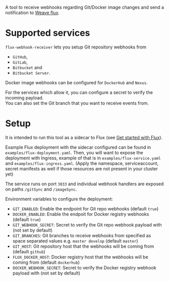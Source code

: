 A tool to receive webhooks regarding Git/Docker image changes and send a notification to [Weave flux](https://github.com/weaveworks/flux).

# Supported services  

`flux-webhook-receiver` lets you setup Git repository webhooks from
 * `GitHub`,
 * `GitLab`,
 * `Bitbucket` and
 * `Bitbucket Server`.  
 
Docker image webhooks can be configured for `DockerHub` and `Nexus`.

For the services which allow it, you can configure a secret to verify the incoming payload.  
You can also set the Git branch that you want to receive events from.  

# Setup

It is intended to run this tool as a sidecar to Flux (see [Get started with Flux](https://docs.fluxcd.io/en/latest/tutorials/get-started.html)).

Example Flux deployment with the sidecar configured can be found in `examples/flux-deployment.yaml`. 
Then, you will want to expose the deployment with Ingress, example of that is in `examples/flux-service.yaml` and `examples/flux-ingress.yaml`.  (Apply the namespace, serviceaccount, secret manifests as well if those resources are not present in your cluster yet)

The service runs on port `3033` and individual webhook handlers are exposed on paths `/gitSync` and `/imageSync`.

Environment variables to configure the deployment:

  * `GIT_ENABLED`: Enable the endpoint for Git repo webhooks (default `true`)
  * `DOCKER_ENABLED`: Enable the endpoit for Docker registry webhooks (default `true`)
  * `GIT_WEBHOOK_SECRET`: Secret to verify the Git repo webhook payload with (not set by default)
  * `GIT_BRANCHES`: Git branches to receive webhooks from specified as space separated values e.g. `master develop` (default `master`)
  * `GIT_HOST`: Git repository host that the webhooks will be coming from (default `github`) 
  * `FLUX_DOCKER_HOST`: Docker registry host that the webhooks will be coming from (default `dockerhub`) 
  * `DOCKER_WEBHOOK_SECRET`: Secret to verify the Docker registry webhook payload with (not set by default)
